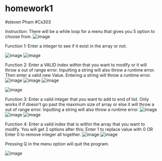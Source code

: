 # homework1
#steven Pham
#Cs303

Instruction:
There will be a while loop for a menu that gives you 5 option to choose from.
![image](https://github.com/Cs-303/homework1/assets/113368129/450c9ed4-b5d4-4c79-838e-3d53db2ea56b)


Function 1: Enter a integer to see if it exist in the array or not.

![image](https://github.com/Cs-303/homework1/assets/113368129/6cc0bbda-e9c9-42ac-8c91-1c0bb5c68acb)
![image](https://github.com/Cs-303/homework1/assets/113368129/5fd301c2-d6e0-4493-b49b-ac612f4cc715)



Function 2: Enter a VALID index within that you want to modify or it will throw a out of range error. Inputting a string will also throw a runtime error. 
            Then enter a valid new Value. Entering a string will throw a runtime error. 
![image](https://github.com/Cs-303/homework1/assets/113368129/905da5fe-03d5-4b88-931b-3cedb0cd16ed)
![image](https://github.com/Cs-303/homework1/assets/113368129/5cae7111-e05d-4053-94d4-c884a2fe842d)
![image](https://github.com/Cs-303/homework1/assets/113368129/aa0912c5-ec5b-42a5-b69c-d22a51fc8cc4)

![image](https://github.com/Cs-303/homework1/assets/113368129/e7eafc77-30f8-4f48-9102-a7caaa002f4c)



Function 3: Enter a valid integer that you want to add to end of list. Only works if if doesn't go past the maximum size of array or else it will throw a out of range error. 
            Inputting a string will also throw a runtime error. 
            ![image](https://github.com/Cs-303/homework1/assets/113368129/97334379-1d13-4b7f-b95e-fc4513e371ef)
            ![image](https://github.com/Cs-303/homework1/assets/113368129/aea25787-5517-4171-ac0f-44968e22bc69)
            ![image](https://github.com/Cs-303/homework1/assets/113368129/aeb63995-4d82-4262-9509-19b7f6994650)


            
Function 4: Enter a valid index that is within the array that you want to modify. You will get 2 options after this:
            Enter 1 to replace value with 0 OR Enter 0 to remove integer all together.
            ![image](https://github.com/Cs-303/homework1/assets/113368129/59f346e7-df13-483b-bfa3-a4547aa1a7e4)
            ![image](https://github.com/Cs-303/homework1/assets/113368129/735e03c5-c937-48c4-9395-f49547b90d91)


Pressing Q in the menu option will quit the program.

![image](https://github.com/Cs-303/homework1/assets/113368129/0965080c-dec7-4105-9f92-30726d659e3d)



